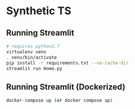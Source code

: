 # Synthetic TS


## Running Streamlit
```bash
# requires python3.7
virtualenv venv
. venv/bin/activate
pip install -r requirements.txt --no-cache-dir
streamlit run Home.py
```

## Running Streamlit (Dockerized)
```python
docker-compose up (or docker compose up)
```
